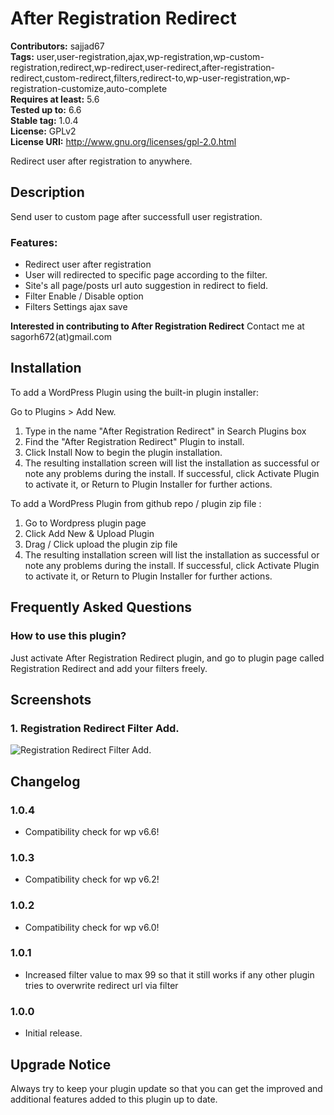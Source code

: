 # After Registration Redirect

**Contributors:** sajjad67 \
**Tags:** user,user-registration,ajax,wp-registration,wp-custom-registration,redirect,wp-redirect,user-redirect,after-registration-redirect,custom-redirect,filters,redirect-to,wp-user-registration,wp-registration-customize,auto-complete \
**Requires at least:** 5.6 \
**Tested up to:** 6.6 \
**Stable tag:** 1.0.4 \
**License:** GPLv2 \
**License URI:** http://www.gnu.org/licenses/gpl-2.0.html

Redirect user after registration to anywhere.

## Description

Send user to custom page after successfull user registration.


### Features:

- Redirect user after registration
- User will redirected to specific page according to the filter.
- Site's all page/posts url auto suggestion in redirect to field.
- Filter Enable / Disable option
- Filters Settings ajax save

**Interested in contributing to After Registration Redirect**
Contact me at sagorh672(at)gmail.com

## Installation

To add a WordPress Plugin using the built-in plugin installer:

Go to Plugins > Add New.

1. Type in the name "After Registration Redirect" in Search Plugins box
2. Find the "After Registration Redirect" Plugin to install.
3. Click Install Now to begin the plugin installation.
4. The resulting installation screen will list the installation as successful or note any problems during the install.
If successful, click Activate Plugin to activate it, or Return to Plugin Installer for further actions.

To add a WordPress Plugin from github repo / plugin zip file :
1. Go to Wordpress plugin page
2. Click Add New & Upload Plugin
3. Drag / Click upload the plugin zip file
4. The resulting installation screen will list the installation as successful or note any problems during the install.
If successful, click Activate Plugin to activate it, or Return to Plugin Installer for further actions.

## Frequently Asked Questions

### How to use this plugin?

Just activate After Registration Redirect plugin, and go to plugin page called Registration Redirect and add your filters freely.
## Screenshots

### 1. Registration Redirect Filter Add.

![Registration Redirect Filter Add.](https://s.w.org/plugins/wp-after-registration-redirect-user-advanced/screenshot-1.png)


## Changelog

### 1.0.4

- Compatibility check for wp v6.6!

### 1.0.3

- Compatibility check for wp v6.2!

### 1.0.2

- Compatibility check for wp v6.0!
### 1.0.1

- Increased filter value to max 99 so that it still works if any other plugin tries to overwrite redirect url via filter
### 1.0.0

- Initial release.

## Upgrade Notice

Always try to keep your plugin update so that you can get the improved and additional features added to this plugin up to date.
